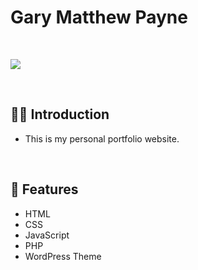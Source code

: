 # Gary Matthew Payne

<br>

![](https://github.com/Matthewpco/Gary-Matthew-Payne/blob/main/garymatthewpayne-screenshot.png?raw=true)

<br>

## 🙋‍♂️ Introduction

- This is my personal portfolio website.

<br>

## 📜 Features

- HTML
- CSS
- JavaScript
- PHP
- WordPress Theme
